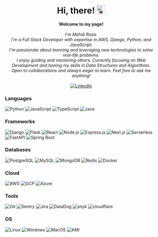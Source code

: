 <h1 align="center">Hi, there! <img src="https://github.com/wervlad/wervlad/assets/24524555/766d336d-b87d-44ba-807c-c51de2bc6b4d" width="28px" alt="👋"></h1>

<p align="center">
    <b>Welcome to my page!</b><br><br>
    <i>
        I'm Mehdi Raza.<br>
        I'm a Full Stack Developer with expertise in AWS, Django, Python, and JavaScript.<br>
        I'm passionate about learning and leveraging new technologies to solve real-life problems.<br>
        I enjoy guiding and mentoring others. Currently focusing on Web Development and honing my skills in Data Structures and Algorithms.<br>
        Open to collaborations and always eager to learn. Feel free to ask me anything!<br>
    </i><br>
    <a href="https://www.linkedin.com/in/mehdirazajaffri">
        <img src="https://img.shields.io/badge/LinkedIn-blue?style=flat-square&logo=linkedin" alt="LinkedIn">
    </a>
</p>

### Languages
![Python](https://img.shields.io/badge/python-black?style=for-the-badge&logo=python)
![JavaScript](https://img.shields.io/badge/javascript-black?style=for-the-badge&logo=javascript)
![TypeScript](https://img.shields.io/badge/typescript-black?style=for-the-badge&logo=typescript)
![Java](https://img.shields.io/badge/java-black?style=for-the-badge&logo=java)

### Frameworks
![Django](https://img.shields.io/badge/django-black?style=for-the-badge&logo=django)
![Flask](https://img.shields.io/badge/flask-black?style=for-the-badge&logo=flask)
![React](https://img.shields.io/badge/react-black?style=for-the-badge&logo=react)
![Node.js](https://img.shields.io/badge/node.js-black?style=for-the-badge&logo=node.js)
![Express.js](https://img.shields.io/badge/express.js-black?style=for-the-badge&logo=express)
![Next.js](https://img.shields.io/badge/next.js-black?style=for-the-badge&logo=next.js)
![Serverless](https://img.shields.io/badge/serverless-black?style=for-the-badge&logo=serverless)
![FastAPI](https://img.shields.io/badge/fastapi-black?style=for-the-badge&logo=fastapi)
![Spring Boot](https://img.shields.io/badge/springboot-black?style=for-the-badge&logo=springboot)


### Databases
![PostgreSQL](https://img.shields.io/badge/postgresql-black?style=for-the-badge&logo=postgresql)
![MySQL](https://img.shields.io/badge/mysql-black?style=for-the-badge&logo=mysql)
![MongoDB](https://img.shields.io/badge/mongodb-black?style=for-the-badge&logo=mongodb)
![Redis](https://img.shields.io/badge/redis-black?style=for-the-badge&logo=redis)
![Docker](https://img.shields.io/badge/docker-black?style=for-the-badge&logo=docker)

### Cloud
![AWS](https://img.shields.io/badge/aws-black?style=for-the-badge&logo=amazon-aws)
![GCP](https://img.shields.io/badge/gcp-black?style=for-the-badge&logo=google-cloud)
![Azure](https://img.shields.io/badge/azure-black?style=for-the-badge&logo=microsoft-azure)


### Tools
![Git](https://img.shields.io/badge/git-black?style=for-the-badge&logo=git)
![Sentry](https://img.shields.io/badge/sentry-black?style=for-the-badge&logo=sentry)
![Jira](https://img.shields.io/badge/jira-black?style=for-the-badge&logo=jira)
![DataDog](https://img.shields.io/badge/datadog-black?style=for-the-badge&logo=datadog)
![snyk](https://img.shields.io/badge/snyk-black?style=for-the-badge&logo=snyk)
![cloudflare](https://img.shields.io/badge/cloudflare-black?style=for-the-badge&logo=cloudflare)

### OS
![Linux](https://img.shields.io/badge/linux-black?style=for-the-badge&logo=Linux)
![Windows](https://img.shields.io/badge/Windows-black?style=for-the-badge&logo=Windows)
![MacOS](https://img.shields.io/badge/MacOS-black?style=for-the-badge&logo=Apple)
![AMI](https://img.shields.io/badge/AMI-black?style=for-the-badge&logo=Amazon)
